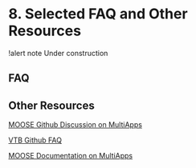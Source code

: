 # 8. Selected FAQ and Other Resources

!alert note
Under construction

## FAQ

## Other Resources

[MOOSE Github Discussion on MultiApps](https://github.com/idaholab/moose/discussions?discussions_q=MultiApps)

[VTB Github FAQ](https://github.com/idaholab/virtual_test_bed/discussions)

[MOOSE Documentation on MultiApps](https://mooseframework.inl.gov/syntax/MultiApps/)
